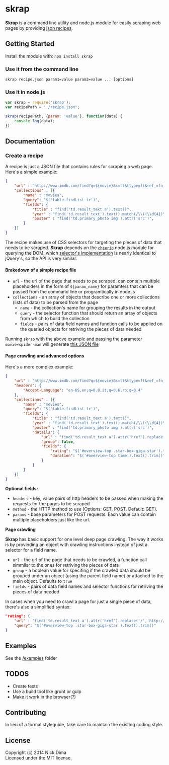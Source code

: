 # skrap

**Skrap** is a command line utility and node.js module for easily scraping web pages by providing [json recipes](#create-a-recipe).

## Getting Started
Install the module with: `npm install skrap`

### Use it from the command line

    skrap recipe.json param1=value param2=value ... [options]

### Use it in node.js

```javascript
var skrap = require('skrap');
var recipePath = "./recipe.json";

skrap(recipePath, {param: 'value'}, function(data) {
  	console.log(data);
})
```

## Documentation

### Create a recipe
A recipe is just a JSON file that contains rules for scraping a web page. Here's a simple example:

```json
{
    "url" : "http://www.imdb.com/find?q=${movie}&s=tt&ttype=ft&ref_=fn_ft",
    "collections" : [{
        "name" : "movies",
        "query": "$('table.findList tr')",
        "fields": {
            "title" : "find('td.result_text a').text()",
            "year" : "find('td.result_text').text().match(/\\((\\d{4})\\)/)[1]",
            "poster" : "find('td.primary_photo img').attr('src')",
        }
    }]
}
```

The recipe makes use of CSS selectors for targeting the pieces of data that needs to be scraped. **Skrap** depends on the [`cheerio`](https://github.com/MatthewMueller/cheerio) node.js module for querying the DOM, which [selector's implementation](https://github.com/MatthewMueller/cheerio#selectors) is nearly identical to jQuery's, so the API is very similar.

#### Brakedown of a simple recipe file

* `url` - the url of the page that needs to pe scraped, can contain multiple placeholders in the form of `${param_name}` for paramters that can be passed from the command line or programtically in node.js
* `collections` - an array of objects that describe one or more collections (lists of data) to be parsed from the page
    - `name` - the collection's name for grouping the results in the output
    - `query` - the selector function that should return an array of objects from which to build the collection
    - `fields` - pairs of data field names and function calls to be applied on the queried objects for retriving the pieces of data needed

Running `skrap` with the above example and passing the parameter `movie=spider-man` will generate [this JSON file](https://gist.github.com/nickdima/8898038)

#### Page crawling and advanced options

Here's a more complex example:

```json
{
    "url" : "http://www.imdb.com/find?q=${movie}&s=tt&ttype=ft&ref_=fn_ft",
    "headers": {
        "Accept-Language": "en-US,en;q=0.8,it;q=0.6,ro;q=0.4"
    },
    "collections" : [{
        "name" : "movies",
        "query": "$('table.findList tr')",
        "fields": {
            "title" : "find('td.result_text a').text()",
            "year" : "find('td.result_text').text().match(/\\((\\d{4})\\)/)[1]",
            "poster" : "find('td.primary_photo img').attr('src')",
            "details": {
                "url" : "find('td.result_text a').attr('href').replace('/','http://www.imdb.com/')",
                "group": false,
                "fields": {
                    "rating": "$('#overview-top .star-box-giga-star').text().trim()",
                    "duration": "$('#overview-top time').text().trim()"
                }
            }
        }
    }]
}
```

**Optional fields:**

* `headers` - key, value pairs of http headers to be passed when making the requests for the pages to be scraped
* `method` - the HTTP method to use (Options: GET, POST. Default: GET).
* `params` - base parameters for POST requests. Each value can contain multiple placeholders just like the url.

**Page crawling**

**Skrap** has basic support for one level deep page crawling. The way it works is by provinding an object with crawling instructions instead of just a selector for a field name.
* `url` - the url of the page that needs to be crawled, a function call simmilar to the ones for retriving the pieces of data
* `group` - a boolean value for specifing if the crawled data should be grouped under an object (using the parent field name) or attached to the main object. Defaults to `true`
* `fields` - pairs of data field names and selector functions for retriving the pieces of data needed

In cases when you need to crawl a page for just a single piece of data, there's also a simplified syntax:

```json
"rating": {
    "url" : "find('td.result_text a').attr('href').replace('/','http://www.imdb.com/')",
    "query": "$('#overview-top .star-box-giga-star').text().trim()"
}
```

## Examples
See the [/examples](https://github.com/nickdima/skrap/tree/master/examples) folder

## TODOS
* Create tests
* Use a build tool like grunt or gulp
* Make it work in the browser(?)

## Contributing
In lieu of a formal styleguide, take care to maintain the existing coding style.

## License
Copyright (c) 2014 Nick Dima  
Licensed under the MIT license.
